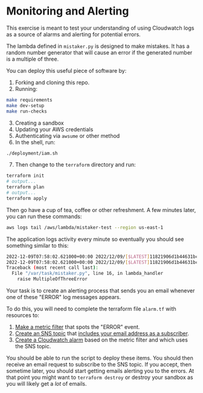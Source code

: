 # Monitoring and Alerting

This exercise is meant to test your understanding of using Cloudwatch logs as a source of alarms and alerting for potential errors.

The lambda defined in `mistaker.py` is designed to make mistakes. It has a random number generator that will cause an error if the generated number is a multiple of three. 

You can deploy this useful piece of software by:
1. Forking and cloning this repo.
1. Running:
  ```bash
  make requirements
  make dev-setup
  make run-checks
  ```
3. Creating a sandbox
1. Updating your AWS credentials
1. Authenticating via `awsume` or other method
1. In the shell, run:
  ```bash
  ./deployment/iam.sh
  ```
7. Then change to the `terraform` directory and run:
  ```bash
  terraform init
  # output...
  terraform plan
  # output...
  terraform apply
  ```

Then go have a cup of tea, coffee or other refreshment. A few minutes later, you can run these commands:
```bash
aws logs tail /aws/lambda/mistaker-test --region us-east-1
```
The application logs activity every minute so eventually you should see something similar to this:
```bash
2022-12-09T07:58:02.621000+00:00 2022/12/09/[$LATEST]11821906d1b44631bcd0c624a7423261 [WARNING]	2022-12-09T07:58:02.620Z	ee4748fc-bbde-4ab4-a054-7b673a27df13	Oh no 15 is divisible by 3
2022-12-09T07:58:02.621000+00:00 2022/12/09/[$LATEST]11821906d1b44631bcd0c624a7423261 [ERROR] MultipleOfFiveError
Traceback (most recent call last):
  File "/var/task/mistaker.py", line 16, in lambda_handler
    raise MultipleOfThreeError
```

Your task is to create an alerting process that sends you an email whenever one of these "ERROR" log messages appears.

To do this, you will need to complete the terraform file `alarm.tf` with resources to:
1. [Make a metric filter](https://registry.terraform.io/providers/hashicorp/aws/latest/docs/resources/cloudwatch_log_metric_filter) that spots the "ERROR" event.
1. [Create an SNS topic](https://registry.terraform.io/providers/hashicorp/aws/latest/docs/resources/sns_topic) that [includes your email address as a subscriber](https://docs.aws.amazon.com/sns/latest/dg/sns-email-notifications.html).
1. [Create a Cloudwatch alarm](https://registry.terraform.io/providers/hashicorp/aws/latest/docs/resources/cloudwatch_metric_alarm) based on the metric filter and which uses the SNS topic.

You should be able to run the script to deploy these items. You should then receive an email request to subscribe to the SNS topic. If you accept, then sometime later, you should start getting emails alerting you to the errors. At that point you might want to `terraform destroy` or destroy your sandbox as you will likely get a _lot_ of emails. 
